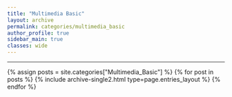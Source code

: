 ```yaml
---
title: "Multimedia Basic"
layout: archive
permalink: categories/multimedia_basic
author_profile: true
sidebar_main: true
classes: wide
---
```


***

{% assign posts = site.categories["Multimedia_Basic"] %}
{% for post in posts %} {% include archive-single2.html type=page.entries_layout %} {% endfor %}